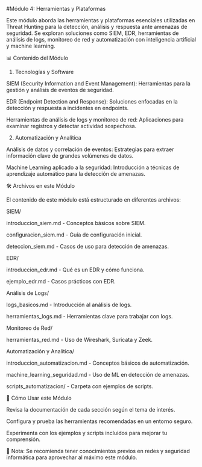 #Módulo 4: Herramientas y Plataformas


Este módulo aborda las herramientas y plataformas esenciales utilizadas en Threat Hunting para la detección, análisis y respuesta ante amenazas de seguridad. Se exploran soluciones como SIEM, EDR, herramientas de análisis de logs, monitoreo de red y automatización con inteligencia artificial y machine learning.

📊 Contenido del Módulo

1. Tecnologías y Software

SIEM (Security Information and Event Management): Herramientas para la gestión y análisis de eventos de seguridad.

EDR (Endpoint Detection and Response): Soluciones enfocadas en la detección y respuesta a incidentes en endpoints.

Herramientas de análisis de logs y monitoreo de red: Aplicaciones para examinar registros y detectar actividad sospechosa.

2. Automatización y Analítica

Análisis de datos y correlación de eventos: Estrategias para extraer información clave de grandes volúmenes de datos.

Machine Learning aplicado a la seguridad: Introducción a técnicas de aprendizaje automático para la detección de amenazas.

🛠️ Archivos en este Módulo

El contenido de este módulo está estructurado en diferentes archivos:

SIEM/

introduccion_siem.md - Conceptos básicos sobre SIEM.

configuracion_siem.md - Guía de configuración inicial.

deteccion_siem.md - Casos de uso para detección de amenazas.

EDR/

introduccion_edr.md - Qué es un EDR y cómo funciona.

ejemplo_edr.md - Casos prácticos con EDR.

Análisis de Logs/

logs_basicos.md - Introducción al análisis de logs.

herramientas_logs.md - Herramientas clave para trabajar con logs.

Monitoreo de Red/

herramientas_red.md - Uso de Wireshark, Suricata y Zeek.

Automatización y Analítica/

introduccion_automatizacion.md - Conceptos básicos de automatización.

machine_learning_seguridad.md - Uso de ML en detección de amenazas.

scripts_automatizacion/ - Carpeta con ejemplos de scripts.

🚀 Cómo Usar este Módulo

Revisa la documentación de cada sección según el tema de interés.

Configura y prueba las herramientas recomendadas en un entorno seguro.

Experimenta con los ejemplos y scripts incluidos para mejorar tu comprensión.

📌 Nota: Se recomienda tener conocimientos previos en redes y seguridad informática para aprovechar al máximo este módulo.
